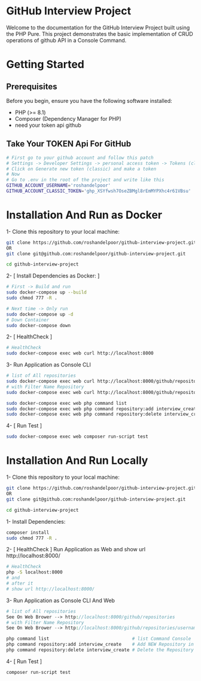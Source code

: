 # GitHub Interview Project

Welcome to the documentation for the GitHub Interview Project built using the PHP Pure. This project demonstrates the
basic implementation of CRUD operations of github API in a Console Command.

# Getting Started

## Prerequisites

Before you begin, ensure you have the following software installed:

- PHP (>= 8.1)
- Composer (Dependency Manager for PHP)
- need your token api github

## Take Your TOKEN Api For GitHub
```bash
# First go to your github account and follow this patch
# Settings -> Developer Settings -> personal access token -> Tokens (classic)
# Click on Generate new token (classic) and make a token
# Now
# Go to .env in the root of the project and write like this
GITHUB_ACCOUNT_USERNAME='roshandelpoor'
GITHUB_ACCOUNT_CLASSIC_TOKEN='ghp_XSYfwsh7OseZBMgl8rEmMYPXhc4r61VBsu'
```

# Installation And Run as Docker

1- Clone this repository to your local machine:

```bash
git clone https://github.com/roshandelpoor/github-interview-project.git
OR
git clone git@github.com:roshandelpoor/github-interview-project.git

cd github-interview-project
```

2- [ Install Dependencies as Docker: ]

```bash
# First -> Build and run
sudo docker-compose up --build
sudo chmod 777 -R .

# Next time -> Only run
sudo docker-compose up -d
# Down Container
sudo docker-compose down
```

2- [ HealthCheck ]

```bash
# HealthCheck
sudo docker-compose exec web curl http://localhost:8000
```

3- Run Application as Console CLI

```bash
# list of All repositories
sudo docker-compose exec web curl http://localhost:8000/github/repositories
# with Filter Name Repository
sudo docker-compose exec web curl http://localhost:8000/github/repositories/username=roshandelpoor
```

```bash
sudo docker-compose exec web php command list                               # list Command Console 
sudo docker-compose exec web php command repository:add interview_create    # Add NEW Repository in Your Account github
sudo docker-compose exec web php command repository:delete interview_create # Delete the Repository in Your Account github
```


4- [ Run Test ]

```bash
sudo docker-compose exec web composer run-script test
```

# Installation And Run Locally

1- Clone this repository to your local machine:

```bash
git clone https://github.com/roshandelpoor/github-interview-project.git
OR
git clone git@github.com:roshandelpoor/github-interview-project.git

cd github-interview-project
```

1- Install Dependencies:

```bash
composer install
sudo chmod 777 -R .
```

2- [ HealthCheck ] Run Application as Web and show url http://localhost:8000/

```bash
# HealthCheck
php -S localhost:8000
# and
# after it
# show url http://localhost:8000/
```

3- Run Application as Console CLI And Web

```php
# list of All repositories
See On Web Brower --> http://localhost:8000/github/repositories
# with Filter Name Repository
See On Web Brower --> http://localhost:8000/github/repositories/username=roshandelpoor
```

```bash
php command list                               # list Command Console 
php command repository:add interview_create    # Add NEW Repository in Your Account github
php command repository:delete interview_create # Delete the Repository in Your Account github
```

4- [ Run Test ]

```bash
composer run-script test
```
